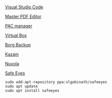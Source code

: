 [Visual Studio Code](https://code.visualstudio.com/Download)

[Master PDF Editor](https://code-industry.net/get-masterpdfeditor/)

[PAC manager](https://sourceforge.net/projects/pacmanager/)

[Virtual Box](https://www.virtualbox.org/wiki/Downloads)

[Borg Backup](https://borgbackup.readthedocs.io/en/stable/installation.html#distribution-package)

[Kazam](https://launchpad.net/kazam)

[Nuvola](https://tiliado.eu/nuvolaplayer/)

[Safe Eyes](https://github.com/slgobinath/SafeEyes)

```
sudo add-apt-repository ppa:slgobinath/safeeyes
sudo apt update
sudo apt install safeeyes
```

